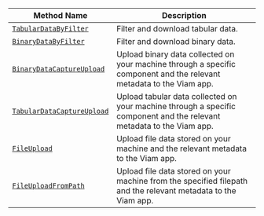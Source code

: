 Method Name | Description
----------- | -----------
[`TabularDataByFilter`](program/apis/data-client/#tabulardatabyfilter) | Filter and download tabular data.
[`BinaryDataByFilter`](program/apis/data-client/#binarydatabyfilter) | Filter and download binary data.
[`BinaryDataCaptureUpload`](/program/apis/data-client/#binarydatacaptureupload) | Upload binary data collected on your machine through a specific component and the relevant metadata to the Viam app.
[`TabularDataCaptureUpload`](/program/apis/data-client/#tabulardatacaptureupload) | Upload tabular data collected on your machine through a specific component and the relevant metadata to the Viam app.
[`FileUpload`](/program/apis/data-client/#fileupload) | Upload file data stored on your machine and the relevant metadata to the Viam app.
[`FileUploadFromPath`](/program/apis/data-client/#fileuploadfrompath) | Upload file data stored on your machine from the specified filepath and the relevant metadata to the Viam app.
